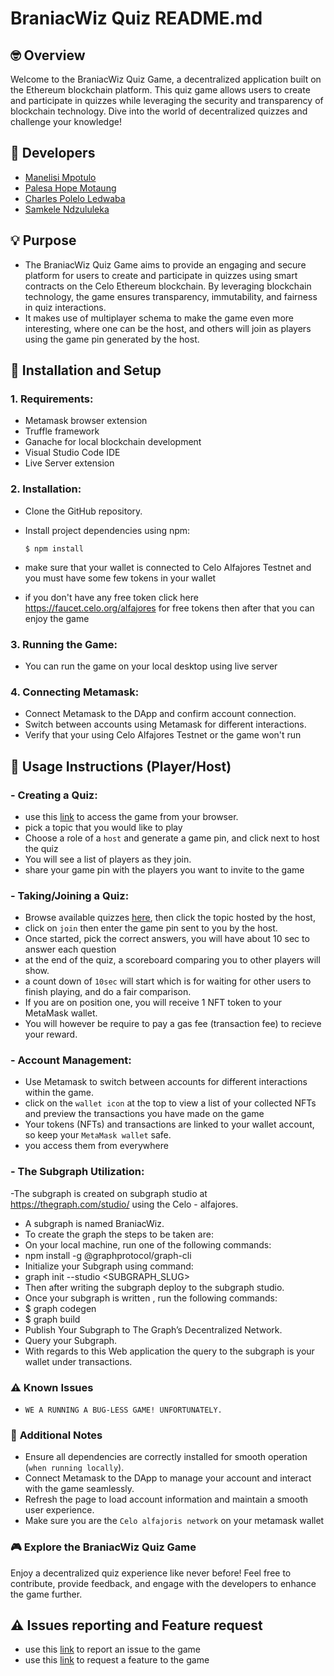 # BraniacWiz Quiz README.md

## 🤓 **Overview**

Welcome to the BraniacWiz Quiz Game, a decentralized application built on the Ethereum blockchain platform. This quiz game allows users to create and participate in quizzes while leveraging the security and transparency of blockchain technology. Dive into the world of decentralized quizzes and challenge your knowledge!

## 👥 **Developers**

- [Manelisi Mpotulo](https://github.com/mmpotulo28)
- [Palesa Hope Motaung](https://github.com/Helipterum)
- [Charles Polelo Ledwaba](https://github.com/CharlesLedwaba)
- [Samkele Ndzululeka](https://github.com/samkeleN)

## 💡 **Purpose**

- The BraniacWiz Quiz Game aims to provide an engaging and secure platform for users to create and participate in quizzes using smart contracts on the Celo Ethereum blockchain. By leveraging blockchain technology, the game ensures transparency, immutability, and fairness in quiz interactions.
- It makes use of multiplayer schema to make the game even more interesting, where one can be the host, and others will join as players using the game pin generated by the host.

## 🔧 **Installation and Setup**

### 1. **Requirements**:

- Metamask browser extension
- Truffle framework
- Ganache for local blockchain development
- Visual Studio Code IDE 
- Live Server extension


### 2. **Installation**:

- Clone the GitHub repository.
- Install project dependencies using npm:

  ```
  $ npm install
  ```

- make sure that your wallet is connected to Celo Alfajores Testnet and you must have some few tokens in your wallet
- if you don't have any free token click here https://faucet.celo.org/alfajores for free tokens then after that you can enjoy the game

### 3. **Running the Game**:

- You can run the game on your local desktop using live server

### 4. **Connecting Metamask**:

- Connect Metamask to the DApp and confirm account connection.
- Switch between accounts using Metamask for different interactions.
- Verify that your using Celo Alfajores Testnet or the game won't run

## 🎲 **Usage Instructions (Player/Host)**

### - **Creating a Quiz**:

- use this [link](https://devpost-hackathon.pages.dev/) to access the game from your browser.
- pick a topic that you would like to play
- Choose a role of a `host` and generate a game pin, and click next to host the quiz
- You will see a list of players as they join.
- share your game pin with the players you want to invite to the game

### - **Taking/Joining a Quiz**:

- Browse available quizzes [here](https://devpost-hackathon.pages.dev/), then click the topic hosted by the host,
- click on `join` then enter the game pin sent to you by the host.
- Once started, pick the correct answers, you will have about 10 sec to answer each question
- at the end of the quiz, a scoreboard comparing you to other players will show.
- a count down of `10sec` will start which is for waiting for other users to finish playing, and do a fair comparison.
- If you are on position one, you will receive 1 NFT token to your MetaMask wallet.
- You will however be require to pay a gas fee (transaction fee) to recieve your reward.

### - **Account Management**:

- Use Metamask to switch between accounts for different interactions within the game.
- click on the `wallet icon` at the top to view a list of your collected NFTs and preview the transactions you have made on the game
- Your tokens (NFTs) and transactions are linked to your wallet account, so keep your `MetaMask wallet` safe.
- you access them from everywhere

### - **The Subgraph Utilization**:

-The subgraph is created on subgraph studio at https://thegraph.com/studio/ using the Celo - alfajores.
- A subgraph is named BraniacWiz. 
- To create the graph the steps to be taken are:
- On your local machine, run one of the following commands:
- npm install -g @graphprotocol/graph-cli
- Initialize your Subgraph using command:
- graph init --studio <SUBGRAPH_SLUG>
- Then after writing the subgraph deploy to the subgraph studio.
- Once your subgraph is written , run the following commands:
- $ graph codegen
- $ graph build
- Publish Your Subgraph to The Graph’s Decentralized Network⁠.
- Query your Subgraph. 
- With regards to this Web application the query to the subgraph is your wallet under transactions.

### ⚠️ **Known Issues**

- `WE A RUNNING A BUG-LESS GAME! UNFORTUNATELY.`

### 📝 **Additional Notes**

- Ensure all dependencies are correctly installed for smooth operation (`when running locally`).
- Connect Metamask to the DApp to manage your account and interact with the game seamlessly.
- Refresh the page to load account information and maintain a smooth user experience.
- Make sure you are the `Celo alfajoris network` on your metamask wallet

### 🎮 **Explore the BraniacWiz Quiz Game**

Enjoy a decentralized quiz experience like never before! Feel free to contribute, provide feedback, and engage with the developers to enhance the game further.

## ⚠️ Issues reporting and Feature request

- use this [link](https://github.com/CPUT-DEVS/devpost-hackathon/issues/new?assignees=&labels=&projects=&template=bug_report.md&title=) to report an issue to the game
- use this [link](https://github.com/CPUT-DEVS/devpost-hackathon/issues/new?assignees=&labels=&projects=&template=feature_request.md&title=) to request a feature to the game
